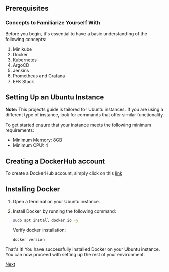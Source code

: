 ## Prerequisites

### Concepts to Familiarize Yourself With
Before you begin, it's essential to have a basic understanding of the following concepts:

1. Minikube
2. Docker
3. Kubernetes
4. ArgoCD
5. Jenkins
6. Prometheus and Grafana
7. EFK Stack

## Setting Up an Ubuntu Instance
**Note:** This projects guide is tailored for Ubuntu instances. If you are using a different type of instance, look for commands that offer similar functionality.

To get started ensure that your instance meets the following minimum requirements:

- Minimum Memory: 8GB
- Minimum CPU: 4

## Creating a DockerHub account 
To create a DockerHub account, simply click on this [link](https://hub.docker.com/) 

## Installing Docker

1. Open a terminal on your Ubuntu instance.

2. Install Docker by running the following command:

   ```sh
   sudo apt install docker.io -y
   ```

   Verify docker installation: 

   ```sh
   docker version
   ```
   

That's it! You have successfully installed Docker on your Ubuntu instance. You can now proceed with setting up the rest of your environment.

[Next](./Understand-Our-Django-Application.md)